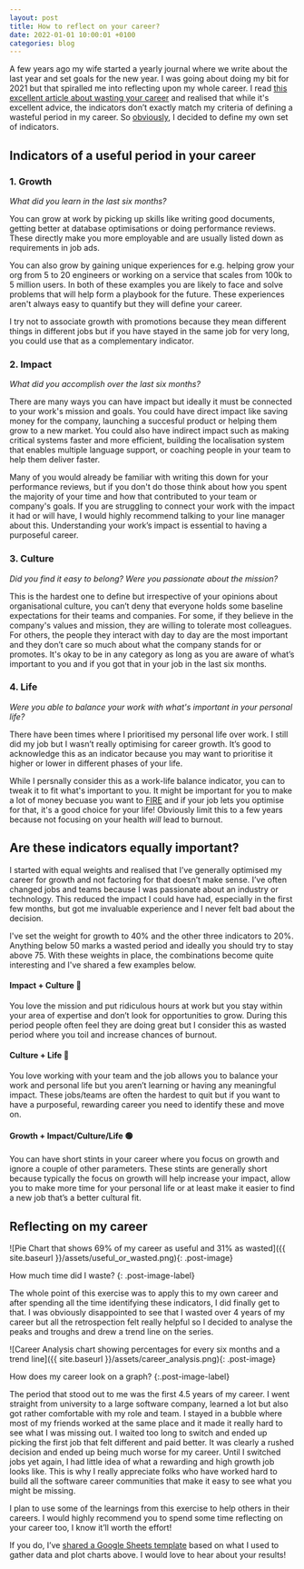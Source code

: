 ```yaml
---
layout: post
title: How to reflect on your career?
date: 2022-01-01 10:00:01 +0100
categories: blog
---
```


A few years ago my wife started a yearly journal where we write about the last year and set goals for the new year. I was going about doing my bit for 2021 but that spiralled me into reflecting upon my whole career. I read [this excellent article about wasting your career](https://apoorvagovind.substack.com/p/how-to-waste-your-career-one-comfortable) and realised that while it's excellent advice, the indicators don’t exactly match my criteria of defining a wasteful period in my career. So [obviously](https://xkcd.com/927/), I decided to define my own set of indicators.

## Indicators of a useful period in your career

### 1. Growth
_What did you learn in the last six months?_

You can grow at work by picking up skills like writing good documents, getting better at database optimisations or doing performance reviews. These directly make you more employable and are usually listed down as requirements in job ads.

You can also grow by gaining unique experiences for e.g. helping grow your org from 5 to 20 engineers or working on a service that scales from 100k to 5 million users. In both of these examples you are likely to face and solve problems that will help form a playbook for the future. These experiences aren't always easy to quantify but they will define your career.

I try not to associate growth with promotions because they mean different things in different jobs but if you have stayed in the same job for very long, you could use that as a complementary indicator.

<!--end-excerpt-->

### 2. Impact
_What did you accomplish over the last six months?_

There are many ways you can have impact but ideally it must be connected to your work's mission and goals. You could have direct impact like saving money for the company, launching a succesful product or helping them grow to a new market. You could also have indirect impact such as making critical systems faster and more efficient, building the localisation system that enables multiple language support, or coaching people in your team to help them deliver faster.

Many of you would already be familiar with writing this down for your performance reviews, but if you don't do those think about how you spent the majority of your time and how that contributed to your team or company's goals. If you are struggling to connect your work with the impact it had or will have, I would highly recommend talking to your line manager about this. Understanding your work’s impact is essential to having a purposeful career.


### 3. Culture
_Did you find it easy to belong? Were you passionate about the mission?_

This is the hardest one to define but irrespective of your opinions about organisational culture, you can’t deny that everyone holds some baseline expectations for their teams and companies. For some, if they believe in the company's values and mission, they are willing to tolerate most colleagues. For others, the people they interact with day to day are the most important and they don’t care so much about what the company stands for or promotes. It's okay to be in any category as long as you are aware of what’s important to you and if you got that in your job in the last six months.


### 4. Life
_Were you able to balance your work with what's important in your personal life?_

There have been times where I prioritised my personal life over work. I still did my job but I wasn’t really optimising for career growth. It’s good to acknowledge this as an indicator because you may want to prioritise it higher or lower in different phases of your life.

While I persnally consider this as a work-life balance indicator, you can to tweak it to fit what's important to you. It might be important for you to make a lot of money becuase you want to [FIRE](https://en.wikipedia.org/wiki/FIRE_movement) and if your job lets you optimise for that, it's a good choice for your life! Obviously limit this to a few years because not focusing on your health _will_ lead to burnout.

## Are these indicators equally important?
  
I started with equal weights and realised that I’ve generally optimised my career for growth and not factoring for that doesn’t make sense. I’ve often changed jobs and teams because I was passionate about an industry or technology. This reduced the impact I could have had, especially in the first few months, but got me invaluable experience and I never felt bad about the decision.

I've set the weight for growth to 40% and the other three indicators to 20%. Anything below 50 marks a wasted period and ideally you should try to stay above 75. With these weights in place, the combinations become quite interesting and I've shared a few examples below.

#### Impact + Culture 🔴
You love the mission and put ridiculous hours at work but you stay within your area of expertise and don’t look for opportunities to grow. During this period people often feel they are doing great but I consider this as wasted period where you toil and increase chances of burnout.

#### Culture + Life 🔴

You love working with your team and the job allows you to balance your work and personal life but you aren’t learning or having any meaningful impact. These jobs/teams are often the hardest to quit but if you want to have a purposeful, rewarding career you need to identify these and move on.

#### Growth + Impact/Culture/Life 🟢

You can have short stints in your career where you focus on growth and ignore a couple of other parameters. These stints are generally short because typically the focus on growth will help increase your impact, allow you to make more time for your personal life or at least make it easier to find a new job that’s a better cultural fit.

## Reflecting on my career
![Pie Chart that shows  69% of my career as useful and 31% as wasted]({{ site.baseurl }}/assets/useful_or_wasted.png){: .post-image}

How much time did I waste?
{: .post-image-label} 

The whole point of this exercise was to apply this to my own career and after spending all the time identifying these indicators, I did finally get to that. I was obviously disappointed to see that I wasted over 4 years of my career but all the retrospection felt really helpful so I decided to analyse the peaks and troughs and drew a trend line on the series.

![Career Analysis chart showing percentages for every six months and a trend line]({{ site.baseurl }}/assets/career_analysis.png){: .post-image}

How does my career look on a graph?
{:.post-image-label}

The period that stood out to me was the first 4.5 years of my career. I went straight from university to a large software company, learned a lot but also got rather comfortable with my role and team. I stayed in a bubble where most of my friends worked at the same place and it made it really hard to see what I was missing out. I waited too long to switch and ended up picking the first job that felt different and paid better. It was clearly a rushed decision and ended up being much worse for my career. Until I switched jobs yet again, I had little idea of what a rewarding and high growth job looks like. This is why I really appreciate folks who have worked hard to build all the software career communities that make it easy to see what you might be missing. 

I plan to use some of the learnings from this exercise to help others in their careers. I would highly recommend you to spend some time reflecting on your career too, I know it’ll worth the effort!

If you do, I’ve [shared a Google Sheets template](https://docs.google.com/spreadsheets/d/1Hflbt-c57LBrW5hRIFMoYeeDyBbTok8xK6A0_TxtuqI/edit?usp=sharing) based on what I used to gather data and plot charts above. I would love to hear about your results!

